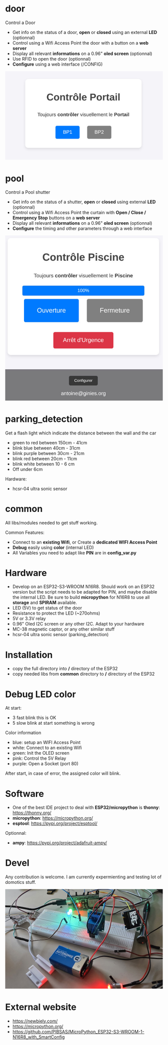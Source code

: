 # door

Control a Door

* Get info on the status of a door, **open** or **closed** using an external **LED** (optionnal)
* Control using a Wifi Access Point the door with a button on a **web server**
* Display all relevant **informations** on a 0.96" **oled screen** (optionnal)
* Use RFID to open the door (optionnal)
* **Configure** using a web interface (/CONFIG)

![image](https://raw.githubusercontent.com/aginies/domotique/refs/heads/main/images/portail_web.jpg)

# pool

Control a Pool shutter

* Get info on the status of a shutter, **open** or **closed** using external **LED** (optionnal)
* Control using a Wifi Access Point the curtain with **Open / Close / Emergency Stop** buttons on a **web server**
* Display all relevant **informations** on a 0.96" **oled screen** (optionnal)
* **Configure** the timing and other parameters through a web interface

![image](https://raw.githubusercontent.com/aginies/domotique/refs/heads/main/images/pool_web.jpg)

# parking_detection

Get a flash light which indicate the distance between the wall and the car
* green to red between 150cm - 41cm
* blink blue between  40cm - 31cm
* blink purple between 30cm - 21cm
* blink red between 20cm - 11cm
* blink white between 10 - 6 cm
* Off under 6cm

Hardware:
* hcsr-04 ultra sonic sensor

# common

All libs/modules needed to get stuff working.

Common Features:
* Connect to an **existing Wifi**, or Create a **dedicated WIFI Access Point**
* **Debug** easily using **color** (internal LED)
* All Variables you need to adapt like **PIN** are in **config_var.py**

# Hardware

* Develop on an ESP32-S3-WROOM N16R8. Should work on an ESP32 version but the script needs to be adapted for PIN, and maybe disable the internal LED. Be sure to build **micropython** for N16R8 to use all **storage** and **SPIRAM** available.
* LED (5V) to get status of the door
* Resistance to protect the LED (~270ohms)
* 5V or 3.3V relay
* 0.96" Oled I2C screen or any other I2C. Adapt to your hardware
* MC-38 magnetic captor, or any other similar stuff
* hcsr-04 ultra sonic sensor (parking_detection)

# Installation

* copy the full directory into **/** directory of the ESP32
* copy needed libs from **common** directory to **/** directory of the ESP32

# Debug LED color

At start:
* 3 fast blink this is OK
* 5 slow blink at start something is wrong

Color information
* blue: setup an WIFI Access Point
* white: Connect to an existing Wifi
* green: Init the OLED screen
* pink: Control the 5V Relay
* purple: Open a Socket (port 80)

After start, in case of error, the assigned color will blink.

# Software

* One of the best IDE project to deal with **ESP32/micropython** is **thonny**: https://thonny.org/
* **micropython**: https://micropython.org/
* **esptool**: https://pypi.org/project/esptool/

Optionnal:
* **ampy**: https://pypi.org/project/adafruit-ampy/

# Devel

Any contribution is welcome. I am currently expermienting and testing lot of domotics stuff.

![image](https://raw.githubusercontent.com/aginies/domotique/refs/heads/main/images/devel.jpg)

# External website

* https://newbiely.com/
* https://micropython.org/
* https://github.com/PIBSAS/MicroPython_ESP32-S3-WROOM-1-N16R8_with_SmartConfig
